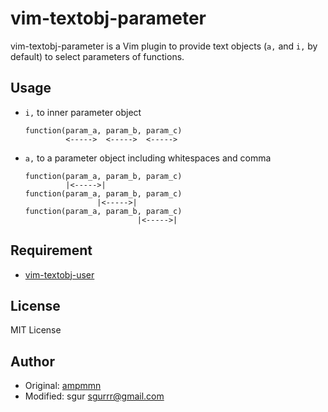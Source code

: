 vim-textobj-parameter
=====================

vim-textobj-parameter is a Vim plugin to provide text objects (`a,` and `i,` by
default) to select parameters of functions.

Usage
-----

- `i,` to inner parameter object

    ```
    function(param_a, param_b, param_c)
             <----->  <----->  <----->
    ```

- `a,` to a parameter object including whitespaces and comma


    ```
    function(param_a, param_b, param_c)
             |<----->|
    function(param_a, param_b, param_c)
    	            |<----->|
    function(param_a, param_b, param_c)
                             |<----->|
    ```

Requirement
-----------

- [vim-textobj-user](https://github.com/kana/vim-textobj-user)

License
-------

MIT License

Author
------

- Original: [ampmmn](http://d.hatena.ne.jp/ampmmn/20100224/1267020691)
- Modified: sgur <sgurrr@gmail.com>

